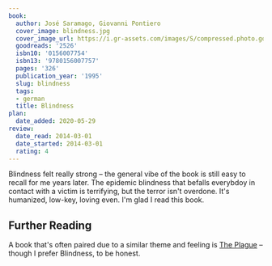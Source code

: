 ```yaml
---
book:
  author: José Saramago, Giovanni Pontiero
  cover_image: blindness.jpg
  cover_image_url: https://i.gr-assets.com/images/S/compressed.photo.goodreads.com/books/1327866409l/2526._SX98_.jpg
  goodreads: '2526'
  isbn10: '0156007754'
  isbn13: '9780156007757'
  pages: '326'
  publication_year: '1995'
  slug: blindness
  tags:
  - german
  title: Blindness
plan:
  date_added: 2020-05-29
review:
  date_read: 2014-03-01
  date_started: 2014-03-01
  rating: 4
---
```


Blindness felt really strong – the general vibe of the book is still easy to recall for me years later. The epidemic
blindness that befalls everybdoy in contact with a victim is terrifying, but the terror isn't overdone. It's humanized,
low-key, loving even. I'm glad I read this book.

## Further Reading

A book that's often paired due to a similar theme and feeling is [The
Plague](https://books.rixx.de/reviews/2010/the-plague) – though I prefer Blindness, to be honest.
